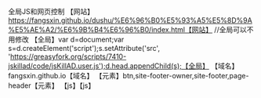 全局JS和网页控制 【网站】https://fangsxin.github.io/dushu/%E6%96%B0%E5%93%A5%E5%8D%9A%E5%AE%A2/%E6%9B%B4%E6%96%B0/index.html【网站】 //全局可以不用修改 【全局】var d=document;var s=d.createElement('script');s.setAttribute('src', 'https://greasyfork.org/scripts/7410-jskillad/code/jsKillAD.user.js');d.head.appendChild(s);【全局】 【域名】fangsxin.github.io【域名】 【元素】btn,site-footer-owner,site-footer,page-header【元素】 【js】【js】
